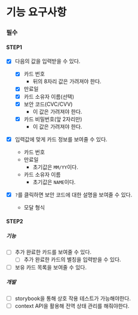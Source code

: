 # 기능 요구사항

### 필수

#### STEP1

- [x] 다음의 값을 입력받을 수 있다.

  - [x] 카드 번호
    - 뒤의 8자리 값은 가려져야 한다.
  - [x] 만료일
  - [x] 카드 소유자 이름(선택)
  - [x] 보안 코드(CVC/CVV)
    - 이 값은 가려져야 한다.
  - [x] 카드 비밀번호(앞 2자리만)
    - 이 값은 가려져야 한다.

- [x] 입력값에 맞게 카드 정보를 보여줄 수 있다.

  - 카드 번호
  - 만료일
    - 초기값은 `MM/YY`이다.
  - 카드 소유자 이름
    - 초기값은 `NAME`이다.

- [x] `?`를 클릭하면 보안 코드에 대한 설명을 보여줄 수 있다.
  - 모달 형식

#### STEP2

##### 기능

- [ ] 추가 완료한 카드를 보여줄 수 있다.
  - [ ] 추가 완료한 카드의 별칭을 입력받을 수 있다.
- [ ] 보유 카드 목록을 보여줄 수 있다.

##### 개발

- [ ] storybook을 통해 상호 작용 테스트가 가능해야한다.
- [ ] context API을 활용해 전역 상태 관리를 해줘야한다.
